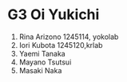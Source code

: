 # G3 Oi Yukichi
1. Rina Arizono 1245114, yokolab
2. Iori Kubota 1245120,krlab
3. Yaemi Tanaka
4. Mayano Tsutsui
5. Masaki Naka
